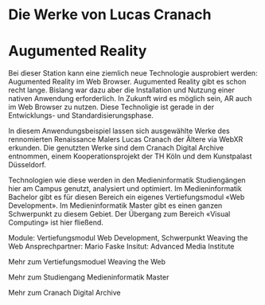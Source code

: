 # Die Werke von Lucas Cranach
# Augumented Reality

Bei dieser Station kann eine ziemlich neue Technologie ausprobiert werden: Augumented Reality im Web Browser. Augumented Reality gibt es schon recht lange. Bislang war dazu aber die Installation und Nutzung einer nativen Anwendung erforderlich. In Zukunft wird es möglich sein, AR auch im Web Browser zu nutzen. Diese Technoligie ist gerade in der Entwicklungs- und Standardisierungsphase.

In diesem Anwendungsbeispiel lassen sich ausgewählte Werke des rennomierten Renaissance Malers Lucas Cranach der Ältere via WebXR erkunden. Die genutzten Werke sind dem Cranach Digital Archive entnommen, einem Kooperationsprojekt der TH Köln und dem Kunstpalast Düsseldorf.

Technologien wie diese werden in den Medieninformatik Studiengängen hier am Campus genutzt, analysiert und optimiert. Im Medieninformatik Bachelor gibt es für diesen Bereich ein eigenes Vertiefungsmodul «Web Development». Im Medieninformatik Master gibt es einen ganzen Schwerpunkt zu diesem Gebiet. Der Übergang zum Bereich «Visual Computing» ist hier fließend.

Module: Vertiefungsmodul Web Development, Schwerpunkt Weaving the Web
Ansprechpartner: Mario Faske
Insitut: Advanced Media Institute

Mehr zum Vertiefungsmoduel Weaving the Web

Mehr zum Studiengang Medieninformatik Master

Mehr zum Cranach Digital Archive

